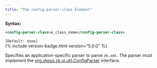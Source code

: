 ```yaml
---
title: "The config-parser-class Element"
---
```


**Syntax:**

```xml
<config-parser-class>a_class_name</config-parser-class>
```

`[Default: none]`  
{% include version-badge.html version="5.0.0" %}

Specifies an application-specific parser to parse `zk.xml`. The parser
must implement the
[org.zkoss.zk.ui.util.ConfigParser](https://www.zkoss.org/javadoc/latest/zk/org/zkoss/zk/ui/util/ConfigParser.html)
interface.



